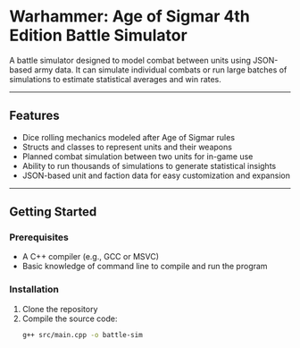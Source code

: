 # Warhammer: Age of Sigmar 4th Edition Battle Simulator

A battle simulator designed to model combat between units using JSON-based army data. It can simulate individual combats or run large batches of simulations to estimate statistical averages and win rates.

---

## Features

- Dice rolling mechanics modeled after Age of Sigmar rules
- Structs and classes to represent units and their weapons
- Planned combat simulation between two units for in-game use
- Ability to run thousands of simulations to generate statistical insights
- JSON-based unit and faction data for easy customization and expansion

---

## Getting Started

### Prerequisites

- A C++ compiler (e.g., GCC or MSVC)
- Basic knowledge of command line to compile and run the program

### Installation

1. Clone the repository
2. Compile the source code:
   ```bash
   g++ src/main.cpp -o battle-sim
   ```
